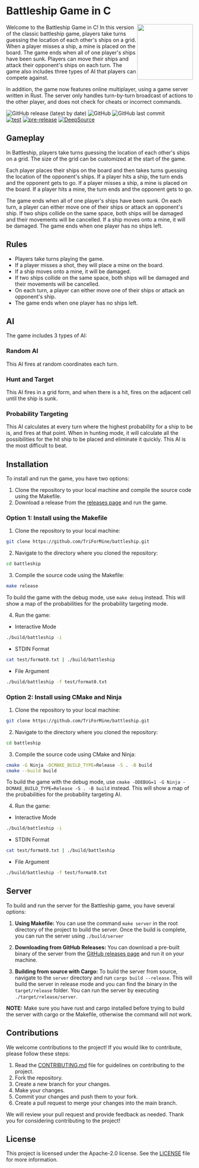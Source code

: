 # Battleship Game in C

<img align="right" src="https://i.imgur.com/5ENqoMn.png" height="150px">

Welcome to the Battleship Game in C! In this version of the classic battleship game, players take turns guessing the
location of each other's ships on a grid. When a player misses a ship, a mine is placed on the board. The game ends when
all of one player's ships have been sunk. Players can move their ships and attack their opponent's ships on each turn.
The game also includes three types of AI that players can compete against.

In addition, the game now features online multiplayer, using a game server written in Rust. The server only handles turn-by-turn broadcast of actions to the other player, and does not check for cheats or incorrect commands.

![GitHub release (latest by date)](https://img.shields.io/github/v/release/TriForMine/battleship)
![GitHub](https://img.shields.io/github/license/TriForMine/battleship)
![GitHub last commit](https://img.shields.io/github/last-commit/TriForMine/battleship) <br/>
[![test](https://github.com/TriForMine/battleship/actions/workflows/test.yml/badge.svg)](https://github.com/TriForMine/battleship/actions/workflows/test.yml)
[![pre-release](https://github.com/TriForMine/battleship/actions/workflows/pre-release.yml/badge.svg)](https://github.com/TriForMine/battleship/actions/workflows/pre-release.yml)
[![DeepSource](https://deepsource.io/gh/TriForMine/battleship.svg/?label=active+issues&show_trend=true&token=46Xb9KY7rG195b7ilvE_jl6i)](https://deepsource.io/gh/TriForMine/battleship/?ref=repository-badge)

## Gameplay

In Battleship, players take turns guessing the location of each other's ships on a grid. The size of the grid can be
customized at the start of the game.

Each player places their ships on the board and then takes turns guessing the location of the opponent's ships. If a
player hits a ship, the turn ends and the opponent gets to go. If a player misses a ship, a mine is placed on the board.
If a player hits a mine, the turn ends and the opponent gets to go.

The game ends when all of one player's ships have been sunk. On each turn, a player can either move one of their ships
or attack an opponent's ship. If two ships collide on the same space, both ships will be damaged and their movements
will be cancelled. If a ship moves onto a mine, it will be damaged. The game ends when one player has no ships left.

## Rules

- Players take turns playing the game.
- If a player misses a shot, they will place a mine on the board.
- If a ship moves onto a mine, it will be damaged.
- If two ships collide on the same space, both ships will be damaged and their movements will be cancelled.
- On each turn, a player can either move one of their ships or attack an opponent's ship.
- The game ends when one player has no ships left.

## AI

The game includes 3 types of AI:

### Random AI

This AI fires at random coordinates each turn.

### Hunt and Target

This AI fires in a grid form, and when there is a hit, fires on the adjacent cell until the ship is sunk.

### Probability Targeting

This AI calculates at every turn where the highest probability for a ship to be is, and fires at that point. When in
hunting mode, it will calculate all the possibilities for the hit ship to be placed and eliminate it quickly. This AI is
the most difficult to beat.

## Installation

To install and run the game, you have two options:

1. Clone the repository to your local machine and compile the source code using the Makefile.
2. Download a release from the [releases page](https://github.com/TriForMine/battleship/releases) and run the game.

### Option 1: Install using the Makefile

1. Clone the repository to your local machine:

```sh
git clone https://github.com/TriForMine/battleship.git
```

2. Navigate to the directory where you cloned the repository:

```sh
cd battleship
```

3. Compile the source code using the Makefile:

```sh
make release
```

To build the game with the debug mode, use `make debug` instead. This will show a map of the probabilities for the
probability targeting mode.

4. Run the game:

- Interactive Mode
```sh
./build/battleship -i
```

- STDIN Format
```sh
cat test/format0.txt | ./build/battleship
```

- File Argument
```sh
./build/battleship -f test/format0.txt
```

### Option 2: Install using CMake and Ninja

1. Clone the repository to your local machine:

```sh
git clone https://github.com/TriForMine/battleship.git
```

2. Navigate to the directory where you cloned the repository:

```sh
cd battleship
```

3. Compile the source code using CMake and Ninja:

```sh
cmake -G Ninja -DCMAKE_BUILD_TYPE=Release -S . -B build
cmake --build build
```

To build the game with the debug mode, use `cmake -DDEBUG=1 -G Ninja -DCMAKE_BUILD_TYPE=Release -S . -B build` instead.
This will show a map of the probabilities for the probability targeting AI.

4. Run the game:

- Interactive Mode
```sh
./build/battleship -i
```

- STDIN Format
```sh
cat test/format0.txt | ./build/battleship
```

- File Argument
```sh
./build/battleship -f test/format0.txt
```

## Server
To build and run the server for the Battleship game, you have several options:

1. **Using Makefile:** You can use the command `make server` in the root directory of the project to build the server.
Once the build is complete, you can run the server using `./build/server`

2. **Downloading from GitHub Releases:** You can download a pre-built binary of the server from the [GitHub releases page](https://github.com/TriForMine/battleship/releases) and run it on your machine.

3. **Building from source with Cargo:** To build the server from source, navigate to the `server` directory and run `cargo build --release`. This will build the server in release mode and you can find the binary in the `target/release` folder. You can run the server by executing `./target/release/server`.

**NOTE:** Make sure you have rust and cargo installed before trying to build the server with cargo or the Makefile, otherwise the command will not work.

## Contributions

We welcome contributions to the project! If you would like to contribute, please follow these steps:

1. Read the [CONTRIBUTING.md](CONTRIBUTING.md) file for guidelines on contributing to the project.
2. Fork the repository.
3. Create a new branch for your changes.
4. Make your changes.
5. Commit your changes and push them to your fork.
6. Create a pull request to merge your changes into the main branch.

We will review your pull request and provide feedback as needed. Thank you for considering contributing to the project!

## License

This project is licensed under the Apache-2.0 license. See the [LICENSE](LICENSE) file for more information.
